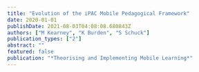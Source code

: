 ```yaml
---
title: "Evolution of the iPAC Mobile Pedagogical Framework"
date: 2020-01-01
publishDate: 2021-08-03T04:08:08.680843Z
authors: ["M Kearney", "K Burden", "S Schuck"]
publication_types: ["2"]
abstract: ""
featured: false
publication: "*Theorising and Implementing Mobile Learning*"
---
```


